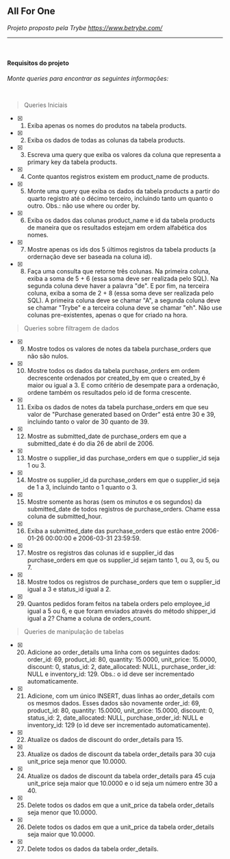 ## **All For One**

_Projeto proposto pela Trybe https://www.betrybe.com/_

___

&nbsp;

#### **Requisitos do projeto**

_Monte queries para encontrar as seguintes informações:_

&nbsp;

> Queries Iniciais
- [x] 01. Exiba apenas os nomes do produtos na tabela products.
- [x] 02. Exiba os dados de todas as colunas da tabela products.
- [x] 03. Escreva uma query que exiba os valores da coluna que representa a primary key da tabela products.
- [x] 04. Conte quantos registros existem em product_name de products.
- [x] 05. Monte uma query que exiba os dados da tabela products a partir do quarto registro até o décimo terceiro, incluindo tanto um quanto o outro. Obs.: não use where ou order by.
- [x] 06. Exiba os dados das colunas product_name e id da tabela products de maneira que os resultados estejam em ordem alfabética dos nomes.
- [x] 07. Mostre apenas os ids dos 5 últimos registros da tabela products (a ordernação deve ser baseada na coluna id).
- [x] 08. Faça uma consulta que retorne três colunas. Na primeira coluna, exiba a soma de 5 + 6 (essa soma deve ser realizada pelo SQL). Na segunda coluna deve haver a palavra "de". E por fim, na terceira coluna, exiba a soma de 2 + 8 (essa soma deve ser realizada pelo SQL). A primeira coluna deve se chamar "A", a segunda coluna deve se chamar "Trybe" e a terceira coluna deve se chamar "eh". Não use colunas pre-existentes, apenas o que for criado na hora.

> Queries sobre filtragem de dados

- [x] 09. Mostre todos os valores de notes da tabela purchase_orders que não são nulos.
- [x] 10. Mostre todos os dados da tabela purchase_orders em ordem decrescente ordenados por created_by em que o created_by é maior ou igual a 3. E como critério de desempate para a ordenação, ordene também os resultados pelo id de forma crescente.
- [x] 11. Exiba os dados de notes da tabela purchase_orders em que seu valor de "Purchase generated based on Order" está entre 30 e 39, incluindo tanto o valor de 30 quanto de 39.
- [x] 12. Mostre as submitted_date de purchase_orders em que a submitted_date é do dia 26 de abril de 2006.
- [x] 13. Mostre o supplier_id das purchase_orders em que o supplier_id seja 1 ou 3.
- [x] 14. Mostre os supplier_id da purchase_orders em que o supplier_id seja de 1 a 3, incluindo tanto o 1 quanto o 3.
- [x] 15. Mostre somente as horas (sem os minutos e os segundos) da submitted_date de todos registros de purchase_orders. Chame essa coluna de submitted_hour.
- [x] 16. Exiba a submitted_date das purchase_orders que estão entre 2006-01-26 00:00:00 e 2006-03-31 23:59:59.
- [x] 17. Mostre os registros das colunas id e supplier_id das purchase_orders em que os supplier_id sejam tanto 1, ou 3, ou 5, ou 7.
- [x] 18. Mostre todos os registros de purchase_orders que tem o supplier_id igual a 3 e status_id igual a 2.
- [x] 29. Quantos pedidos foram feitos na tabela orders pelo employee_id igual a 5 ou 6, e que foram enviados através do método shipper_id igual a 2? Chame a coluna de orders_count.

> Queries de manipulação de tabelas

- [x] 20. Adicione ao order_details uma linha com os seguintes dados: order_id: 69, product_id: 80, quantity: 15.0000, unit_price: 15.0000, discount: 0, status_id: 2, date_allocated: NULL, purchase_order_id: NULL e inventory_id: 129. Obs.: o id deve ser incrementado automaticamente.
- [x] 21. Adicione, com um único INSERT, duas linhas ao order_details com os mesmos dados. Esses dados são novamente order_id: 69, product_id: 80, quantity: 15.0000, unit_price: 15.0000, discount: 0, status_id: 2, date_allocated: NULL, purchase_order_id: NULL e inventory_id: 129 (o ìd deve ser incrementado automaticamente).
- [x] 22. Atualize os dados de discount do order_details para 15.
- [x] 23. Atualize os dados de discount da tabela order_details para 30 cuja unit_price seja menor que 10.0000.
- [x] 24. Atualize os dados de discount da tabela order_details para 45 cuja unit_price seja maior que 10.0000 e o id seja um número entre 30 a 40.
- [x] 25. Delete todos os dados em que a unit_price da tabela order_details seja menor que 10.0000.
- [x] 26. Delete todos os dados em que a unit_price da tabela order_details seja maior que 10.0000.
- [x] 27. Delete todos os dados da tabela order_details.
